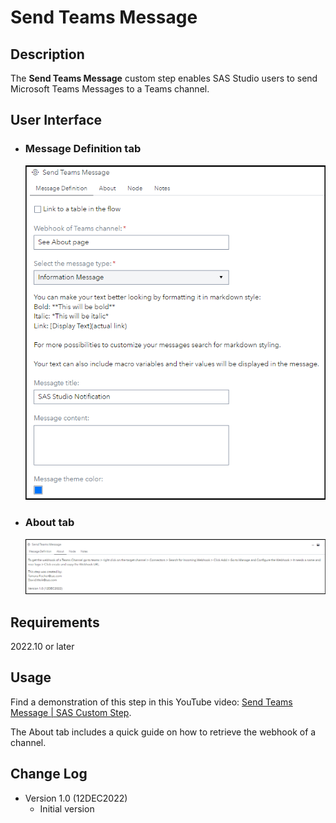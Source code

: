 # Send Teams Message

## Description

The **Send Teams Message** custom step enables SAS Studio users to send Microsoft Teams Messages to a Teams channel.

## User Interface

- ### Message Definition tab

  ![Message Definition](img/Send-Teams-Message-Message-Definition.png)

- ### About tab

  ![About](img/Send-Teams-Message-About.png)

## Requirements

2022.10 or later

## Usage

Find a demonstration of this step in this YouTube video: [Send Teams Message | SAS Custom Step](https://youtu.be/hCNPYjGUxFo).

The About tab includes a quick guide on how to retrieve the webhook of a channel.

## Change Log

- Version 1.0 (12DEC2022)
  - Initial version

